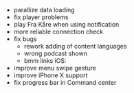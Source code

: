 - parallize data loading
- fix player problems
- play Fra Kåre when using notification
- more reliable connection check
- fix bugs
  - rework adding of content languages
  - wrong podcast shown
  - bmm links
iOS:
- improve menu swipe gesture
- improve iPhone X support
- fix progress bar in Command center